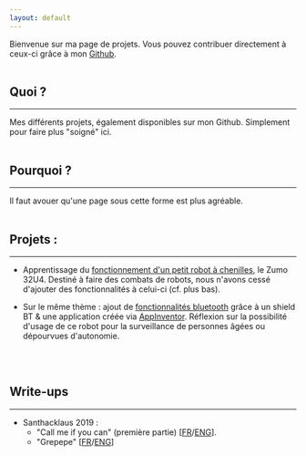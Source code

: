 ```yaml
---
layout: default
---
```


Bienvenue sur ma page de projets. Vous pouvez contribuer directement à ceux-ci grâce à mon [Github](https://github.com/M0onshadow).
<br/>
<br/>
## Quoi ?

* * * 

Mes différents projets, également disponibles sur mon Github. Simplement pour faire plus "soigné" ici.
<br/>
<br/>
## Pourquoi ?

* * * 

Il faut avouer qu'une page sous cette forme est plus agréable.
<br/>
<br/>
## Projets :

* * *

- Apprentissage du [fonctionnement d'un petit robot à chenilles](https://github.com/M0onshadow/zumo32u4/tree/master/first_tests), le Zumo 32U4.
Destiné à faire des combats de robots, nous n'avons cessé d'ajouter des fonctionnalités à celui-ci (cf. plus bas).

- Sur le même thème : ajout de [fonctionnalités bluetooth](https://github.com/M0onshadow/zumo32u4/tree/master/bluetooth) grâce à un shield BT & une application créée via [AppInventor](https://appinventor.mit.edu). Réflexion sur la possibilité d'usage de ce robot pour la surveillance de personnes âgées ou dépourvues d'autonomie.

<br/>
<br/>

## Write-ups

* * *

- Santhacklaus 2019 :
  - "Call me if you can" (première partie) [<a href="ctf/Santhacklaus/CMIYC/callme_fr">FR</a>/<a href="ctf/Santhacklaus/CMIYC/callme_eng">ENG</a>].<br/>
  - "Grepepe" [<a href="ctf/Santhacklaus/Grepepe/grepepe_fr">FR</a>/<a href="ctf/Santhacklaus/Grepepe/grepepe_eng">ENG<a/>]<br/>
<br/>
<br/>
<br/>
